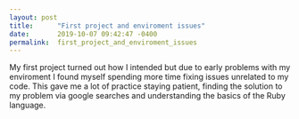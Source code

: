 ```yaml
---
layout: post
title:      "First project and enviroment issues"
date:       2019-10-07 09:42:47 -0400
permalink:  first_project_and_enviroment_issues
---
```



My first project turned out how I intended but due to early problems with my enviroment I found myself spending more time fixing issues unrelated to my code. This gave me a lot of practice staying patient, finding the solution to my problem via google searches and understanding the basics of the Ruby language. 
